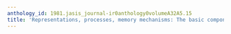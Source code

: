 ```yaml
---
anthology_id: 1981.jasis_journal-ir0anthology0volumeA32A5.15
title: 'Representations, processes, memory mechanisms: The basic components of cognition'
---
```

